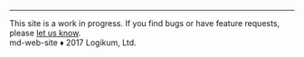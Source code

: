 <hr />
<div>This site is a work in progress. If you find bugs or have feature requests,
please <a href=https://github.com/logikum/md-web-site/issues>let us know</a>.</div>
md-web-site ♦ 2017 Logikum, Ltd.
<br />
&nbsp;
